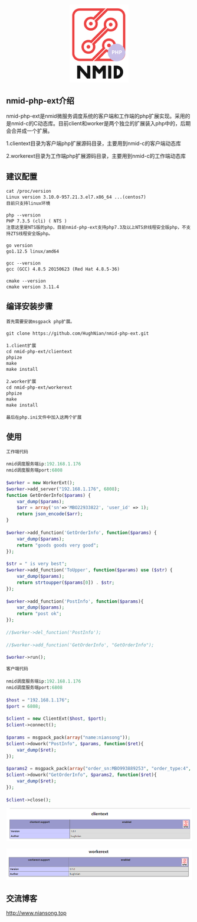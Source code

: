 <div align="center">
    <a href="http://www.niansong.top"><img src="https://raw.githubusercontent.com/HughNian/nmid-php-ext/master/logo/nmid_php_ext_logo.png" alt="nmid Logo" width="160"></a>
</div>

## nmid-php-ext介绍

nmid-php-ext是nmid微服务调度系统的客户端和工作端的php扩展实现。采用的是nmid-c的C动态库。目前client和worker是两个独立的扩展装入php中的，后期会合并成一个扩展。

1.clientext目录为客户端php扩展源码目录，主要用到nmid-c的客户端动态库     

2.workerext目录为工作端php扩展源码目录，主要用到nmid-c的工作端动态库         


## 建议配置

```
cat /proc/version
Linux version 3.10.0-957.21.3.el7.x86_64 ...(centos7)
目前只支持linux环境

php --version
PHP 7.3.5 (cli) ( NTS )
注意这里是NTS版的php，目前nmid-php-ext支持php7.3及以上NTS非线程安全版php，不支持ZTS线程安全版php。

go version
go1.12.5 linux/amd64

gcc --version
gcc (GCC) 4.8.5 20150623 (Red Hat 4.8.5-36)

cmake --version
cmake version 3.11.4

```

## 编译安装步骤

```
首先需要安装msgpack php扩展。

git clone https://github.com/HughNian/nmid-php-ext.git

1.client扩展
cd nmid-php-ext/clientext
phpize
make
make install

2.worker扩展
cd nmid-php-ext/workerext
phpize
make
make install

最后在php.ini文件中加入这两个扩展

```

## 使用

```php
工作端代码

nmid调度服务端ip:192.168.1.176
nmid调度服务端port:6808

$worker = new WorkerExt();
$worker->add_server("192.168.1.176", 6808);
function GetOrderInfo($params) {
    var_dump($params);
    $arr = array('sn'=>'MBO22933822', 'user_id' => 1);
    return json_encode($arr);
}

$worker->add_function('GetOrderInfo', function($params) {
    var_dump($params);
    return "goods goods very good";
});

$str = " is very best";
$worker->add_function('ToUpper', function($params) use ($str) {
    var_dump($params);
    return strtoupper($params[0]) . $str;
});

$worker->add_function('PostInfo', function($params){
    var_dump($params);
    return "post ok";
});

//$worker->del_function('PostInfo');

//$worker->add_function('GetOrderInfo', "GetOrderInfo");

$worker->run();

```

```php
客户端代码

nmid调度服务端ip:192.168.1.176
nmid调度服务端port:6808

$host = "192.168.1.176";
$port = 6808;

$client = new ClientExt($host, $port);
$client->connect();

$params = msgpack_pack(array("name:niansong"));
$client->dowork("PostInfo", $params, function($ret){
	var_dump($ret);
});

$params2 = msgpack_pack(array("order_sn:MBO993889253", "order_type:4", "fenxiao:2288"));
$client->dowork("GetOrderInfo", $params2, function($ret){
	var_dump($ret);
});

$client->close();

```

<div align="center">
    <a href="http://www.niansong.top"><img src="https://raw.githubusercontent.com/HughNian/nmid-php-ext/master/logo/clientext_logo.png" alt="clientext"></a>
</div>
<br>
<div align="center">
    <a href="http://www.niansong.top"><img src="https://raw.githubusercontent.com/HughNian/nmid-php-ext/master/logo/workerext_logo.png" alt="workerext"></a>
</div>


## 交流博客

http://www.niansong.top
